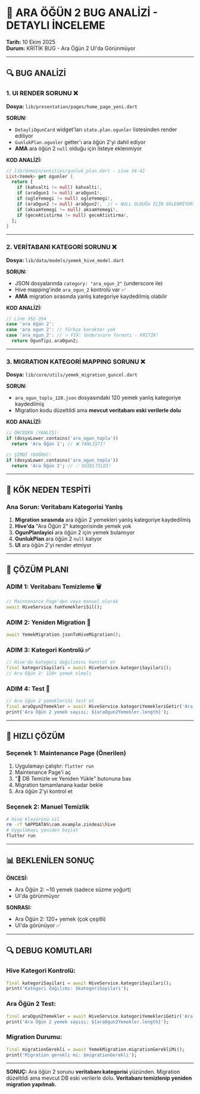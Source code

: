 # 🚨 ARA ÖĞÜN 2 BUG ANALİZİ - DETAYLI İNCELEME

**Tarih:** 10 Ekim 2025  
**Durum:** KRİTİK BUG - Ara Öğün 2 UI'da Görünmüyor

---

## 🔍 BUG ANALİZİ

### **1. UI RENDER SORUNU** ❌
**Dosya:** `lib/presentation/pages/home_page_yeni.dart`

**SORUN:** 
- `DetayliOgunCard` widget'ları `state.plan.ogunler` listesinden render ediliyor
- `GunlukPlan.ogunler` getter'ı ara öğün 2'yi dahil ediyor
- **AMA** ara öğün 2 `null` olduğu için listeye eklenmiyor

**KOD ANALİZİ:**
```dart
// lib/domain/entities/gunluk_plan.dart - Line 34-42
List<Yemek> get ogunler {
  return [
    if (kahvalti != null) kahvalti!,
    if (araOgun1 != null) araOgun1!,
    if (ogleYemegi != null) ogleYemegi!,
    if (araOgun2 != null) araOgun2!,  // ← NULL OLDUĞU İÇİN EKLENMİYOR!
    if (aksamYemegi != null) aksamYemegi!,
    if (geceAtistirma != null) geceAtistirma!,
  ];
}
```

---

### **2. VERİTABANI KATEGORİ SORUNU** ❌
**Dosya:** `lib/data/models/yemek_hive_model.dart`

**SORUN:**
- JSON dosyalarında `category: "ara_ogun_2"` (underscore ile)
- Hive mapping'inde `ara_ogun_2` kontrolü var ✅
- **AMA** migration sırasında yanlış kategoriye kaydedilmiş olabilir

**KOD ANALİZİ:**
```dart
// Line 352-354
case 'ara öğün 2':
case 'ara ogun 2': // Türkçe karakter yok
case 'ara_ogun_2': // 🔥 FIX: Underscore formatı - KRITIK!
  return OgunTipi.araOgun2;
```

---

### **3. MIGRATION KATEGORİ MAPPING SORUNU** ❌
**Dosya:** `lib/core/utils/yemek_migration_guncel.dart`

**SORUN:**
- `ara_ogun_toplu_120.json` dosyasındaki 120 yemek yanlış kategoriye kaydedilmiş
- Migration kodu düzeltildi ama **mevcut veritabanı eski verilerle dolu**

**KOD ANALİZİ:**
```dart
// ÖNCEDEN (YANLIŞ):
if (dosyaLower.contains('ara_ogun_toplu'))
  return 'Ara Öğün 1'; // ❌ YANLIŞTI!

// ŞİMDİ (DOĞRU):
if (dosyaLower.contains('ara_ogun_toplu'))
  return 'Ara Öğün 2'; // ✅ DÜZELTİLDİ!
```

---

## 🎯 KÖK NEDEN TESPİTİ

### **Ana Sorun:** Veritabanı Kategorisi Yanlış
1. **Migration sırasında** ara öğün 2 yemekleri yanlış kategoriye kaydedilmiş
2. **Hive'da** "Ara Öğün 2" kategorisinde yemek yok
3. **OgunPlanlayici** ara öğün 2 için yemek bulamıyor
4. **GunlukPlan** ara öğün 2 `null` kalıyor
5. **UI** ara öğün 2'yi render etmiyor

---

## 🔧 ÇÖZÜM PLANI

### **ADIM 1: Veritabanı Temizleme** 🗑️
```dart
// Maintenance Page'den veya manuel olarak
await HiveService.tumYemekleriSil();
```

### **ADIM 2: Yeniden Migration** 🔄
```dart
await YemekMigration.jsonToHiveMigration();
```

### **ADIM 3: Kategori Kontrolü** ✅
```dart
// Hive'da kategori dağılımını kontrol et
final kategoriSayilari = await HiveService.kategoriSayilari();
// Ara Öğün 2: 120+ yemek olmalı
```

### **ADIM 4: Test** 🧪
```dart
// Ara öğün 2 yemeklerini test et
final araOgun2Yemekler = await HiveService.kategoriYemekleriGetir('Ara Öğün 2');
print('Ara Öğün 2 yemek sayısı: ${araOgun2Yemekler.length}');
```

---

## 🚀 HIZLI ÇÖZÜM

### **Seçenek 1: Maintenance Page** (Önerilen)
1. Uygulamayı çalıştır: `flutter run`
2. Maintenance Page'i aç
3. "🔄 DB Temizle ve Yeniden Yükle" butonuna bas
4. Migration tamamlanana kadar bekle
5. Ara öğün 2'yi kontrol et

### **Seçenek 2: Manuel Temizlik**
```bash
# Hive klasörünü sil
rm -rf %APPDATA%\com.example.zindeai\hive
# Uygulamayı yeniden başlat
flutter run
```

---

## 📊 BEKLENİLEN SONUÇ

**ÖNCESİ:**
- Ara Öğün 2: ~10 yemek (sadece süzme yoğurt)
- UI'da görünmüyor

**SONRASI:**
- Ara Öğün 2: 120+ yemek (çok çeşitli)
- UI'da görünüyor ✅

---

## 🔍 DEBUG KOMUTLARI

### **Hive Kategori Kontrolü:**
```dart
final kategoriSayilari = await HiveService.kategoriSayilari();
print('Kategori dağılımı: $kategoriSayilari');
```

### **Ara Öğün 2 Test:**
```dart
final araOgun2Yemekler = await HiveService.kategoriYemekleriGetir('Ara Öğün 2');
print('Ara Öğün 2 yemek sayısı: ${araOgun2Yemekler.length}');
```

### **Migration Durumu:**
```dart
final migrationGerekli = await YemekMigration.migrationGerekliMi();
print('Migration gerekli mi: $migrationGerekli');
```

---

**SONUÇ:** Ara öğün 2 sorunu **veritabanı kategorisi** yüzünden. Migration düzeltildi ama mevcut DB eski verilerle dolu. **Veritabanı temizlenip yeniden migration yapılmalı.**
